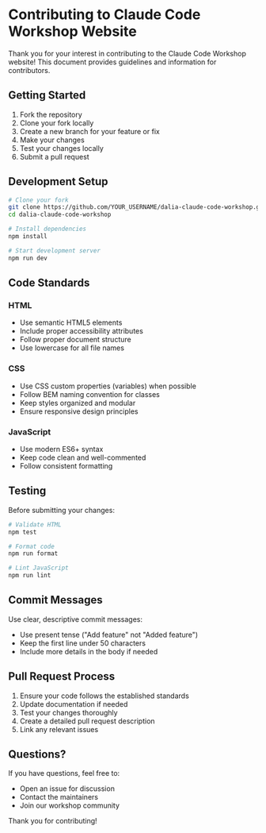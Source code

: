 # Contributing to Claude Code Workshop Website

Thank you for your interest in contributing to the Claude Code Workshop website! This document provides guidelines and information for contributors.

## Getting Started

1. Fork the repository
2. Clone your fork locally
3. Create a new branch for your feature or fix
4. Make your changes
5. Test your changes locally
6. Submit a pull request

## Development Setup

```bash
# Clone your fork
git clone https://github.com/YOUR_USERNAME/dalia-claude-code-workshop.git
cd dalia-claude-code-workshop

# Install dependencies
npm install

# Start development server
npm run dev
```

## Code Standards

### HTML
- Use semantic HTML5 elements
- Include proper accessibility attributes
- Follow proper document structure
- Use lowercase for all file names

### CSS
- Use CSS custom properties (variables) when possible
- Follow BEM naming convention for classes
- Keep styles organized and modular
- Ensure responsive design principles

### JavaScript
- Use modern ES6+ syntax
- Keep code clean and well-commented
- Follow consistent formatting

## Testing

Before submitting your changes:

```bash
# Validate HTML
npm test

# Format code
npm run format

# Lint JavaScript
npm run lint
```

## Commit Messages

Use clear, descriptive commit messages:
- Use present tense ("Add feature" not "Added feature")
- Keep the first line under 50 characters
- Include more details in the body if needed

## Pull Request Process

1. Ensure your code follows the established standards
2. Update documentation if needed
3. Test your changes thoroughly
4. Create a detailed pull request description
5. Link any relevant issues

## Questions?

If you have questions, feel free to:
- Open an issue for discussion
- Contact the maintainers
- Join our workshop community

Thank you for contributing!